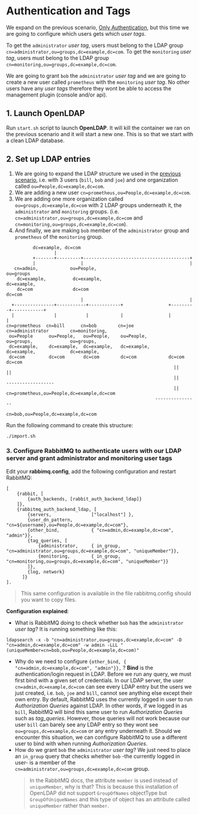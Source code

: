 # Authentication and Tags

We expand on the previous scenario, [Only Authentication](../only-authentication/Readme.md), but this time we are going to configure which users gets which *user tags*.

To get the `administrator` *user tag*, users must belong to the LDAP group `cn=administrator,ou=groups,dc=example,dc=com`.
To get the `monitoring` *user tag*, users must belong to the LDAP group `cn=monitoring,ou=groups,dc=example,dc=com`.  

We are going to grant `bob` the `administrator` *user tag* and we are going to create a new user called `prometheus` with the `monitoring` *user tag*.
No other users have any *user tags* therefore they wont be able to access the management plugin (console and/or api).

## 1. Launch OpenLDAP

Run `start.sh` script to launch **OpenLDAP**. It will kill the container we ran on the previous scenario and it will start a new one. This is so that we start with a clean LDAP database.

## 2. Set up LDAP entries

1. We are going to expand the LDAP structure we used in the [previous scenario](../only-authentication/Readme.md), i.e. with 3 users (`bill`, `bob` and `joe`) and one organization called `ou=People,dc=example,dc=com`.
2. We are adding a new user `cn=prometheus,ou=People,dc=example,dc=com`.
3. We are adding one more organization called `ou=groups,dc=example,dc=com` with 2 LDAP groups underneath it, the `administrator` and `monitoring` groups.  (i.e. `cn=administrator,ou=groups,dc=example,dc=com`  and `cn=monitoring,ou=groups,dc=example,dc=com`).
4. And finally, we are making `bob` member of the `administrator` group and `prometheus` of the `monitoring` group.

```
          dc=example, dc=com
                  |
          +-------+---------+----------------------------------------+
          |                 |                                        |
   cn=admin,            ou=People,                                ou=groups
    dc=example,          dc=example,                               dc=example,
    dc=com               dc=com                                    dc=com
                            |                                        |
  +---------------+-----------+------------+                 +---------+------------+
  |               |           |            |                 |                      |
cn=prometheus  cn=bill      cn=bob        cn=joe            cn=administrator        cn=monitoring,
 ou=People      ou=People,   ou=People,    ou=People,        ou=groups,              ou=groups,
 dc=example,    dc=example,  dc=example,   dc=example,       dc=example,             dc=example,
 dc=com         dc=com       dc=com        dc=com            dc=com                  dc=com
                                                               ||                       ||
                                                               ||                  ------------------
                                                               ||                 cn=prometheus,ou=People,dc=example,dc=com  
                                                        ----------------       
                                                  cn=bob,ou=People,dc=example,dc=com       

```

Run the following command to create this structure:   
```
./import.sh
```

### 3. Configure RabbitMQ to authenticate users with our LDAP server and grant administrator and monitoring user tags

Edit your **rabbimq.config**, add the following configuration and restart RabbitMQ:
```
[
    {rabbit, [
        {auth_backends, [rabbit_auth_backend_ldap]}
    ]},
    {rabbitmq_auth_backend_ldap, [
        {servers,               ["localhost"] },
        {user_dn_pattern,       "cn=${username},ou=People,dc=example,dc=com"},
        {other_bind,            { "cn=admin,dc=example,dc=com", "admin"}},
        {tag_queries, [
            {administrator,     { in_group, "cn=administrator,ou=groups,dc=example,dc=com", "uniqueMember"}},
            {monitoring,        { in_group, "cn=monitoring,ou=groups,dc=example,dc=com", "uniqueMember"}}
        ]},
        {log, network}
      ]}
].
```

> This same configuration is available in the file rabbitmq.config should you want to copy files.

**Configuration explained**:

- What is RabbitMQ doing to check whether `bob` has the `administrator` *user tag*? It is running something like this:
```
ldapsearch -x -b "cn=administrator,ou=groups,dc=example,dc=com" -D "cn=admin,dc=example,dc=com" -w admin -LLL "(uniqueMember=cn=bob,ou=People,dc=example,dc=com)"
```
- Why do we need to configure `{other_bind, { "cn=admin,dc=example,dc=com", "admin"}},` ? **Bind** is the authentication/login request in LDAP. Before we run any query, we must first bind with a given set of credentials. In our LDAP server, the user `cn=admin,dc=example,dc=com` can see every LDAP entry but the users we just created, i.e. `bob`, `joe` and `bill`, cannot see anything else except their own entry. By default, RabbitMQ uses the currently logged in user to run  *Authorization Queries* against LDAP. In other words, if we logged in as `bill`, RabbitMQ will bind this same user to run *Authorization Queries* such as *tag_queries*. However, those queries will not work because our user `bill` can barely see any LDAP entry so they wont see `ou=groups,dc=example,dc=com` or any entry underneath it. Should we encounter this situation, we can configure RabbitMQ to use a different user to bind with when running  *Authorization Queries*.
- How do we grant `bob` the `administrator` *user tag*? We just need to place an `in_group` query that checks whether `bob` -the currently logged in user- is a member of the `cn=administrator,ou=groups,dc=example,dc=com` group.
  > In the RabbitMQ docs, the attribute `member` is used instead of `uniqueMember`, why is that? This is because this installation of OpenLDAP did not support `GroupOfNames` objectType but `GroupOfUniqueNames` and this type of object has an attribute called `uniqueMember` rather than `member`.
